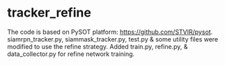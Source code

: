 # tracker_refine

The code is based on PySOT platform: https://github.com/STVIR/pysot.
siamrpn_tracker.py, siammask_tracker.py, test.py & some utility files were modified to use the refine strategy.
Added train.py, refine.py, & data_collector.py for refine network training.
